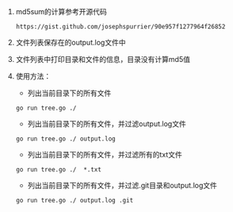 1. md5sum的计算参考开源代码
	```url 
	https://gist.github.com/josephspurrier/90e957f1277964f26852
	```

2. 文件列表保存在的output.log文件中

3. 文件列表中打印目录和文件的信息，目录没有计算md5值

4. 使用方法：
	
	* 列出当前目录下的所有文件
	```shell
	go run tree.go ./ 
	```

	* 列出当前目录下的所有文件，并过滤output.log文件
	```shell
	go run tree.go ./ output.log
	```

	* 列出当前目录下的所有文件，并过滤所有的txt文件
	```shell 
	go run tree.go ./  *.txt
	```

	* 列出当前目录下的所有文件，并过滤.git目录和output.log文件
	```shell 
	go run tree.go ./ output.log .git 
	```



